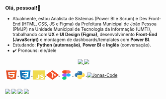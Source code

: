 ### Olá, pessoal!👋

- Atualmente, estou Analista de Sistemas (Power BI e Scrum) e Dev Front-End (HTML, CSS, JS e Figma) da Prefeitura Municipal de João Pessoa (PMJP) na Unidade Municipal de Tecnologia da Informação (UMTI), trabalhando com<strong> UX</strong> e <strong>UI Design (Figma)</strong>, desenvolvimento <strong>Front-End (JavaScript)</strong> e montagem de dashboards/templates com <strong>Power BI</strong>.
- Estudando: <strong>Python (automação)</strong>, <strong>Power BI</strong> e <strong>Inglês</strong> (conversação).
- ✔️ Pronouns: ele/dele

<div align="center">
  <a href="https://github.com/jjuniortt">
  <img height="150em" src="https://github-readme-stats.vercel.app/api?username=jjuniortt&show_icons=true&theme=dracula&include_all_commits=true&count_private=true"/>     <img height="150em" src="https://github-readme-stats.vercel.app/api/top-langs/?username=jjuniortt&layout=compact&langs_count=7&theme=dracula"/>
</div>
  
<div style="display: inline_block"><br>
  <img align="center" alt="Jonas-HTML" height="30" width="40" src="https://raw.githubusercontent.com/devicons/devicon/master/icons/html5/html5-original.svg">
  <img align="center" alt="Jonas-CSS" height="30" width="40" src="https://raw.githubusercontent.com/devicons/devicon/master/icons/css3/css3-original.svg">
  <img align="center" alt="Jonas-Js" height="30" width="40" src="https://raw.githubusercontent.com/devicons/devicon/master/icons/javascript/javascript-plain.svg">
  <img align="center" alt="Jonas-GitHub" height="30" width="40" src="https://raw.githubusercontent.com/devicons/devicon/master/icons/git/git-plain.svg">
  <img align="center" alt="Jonas-Figma" height="30" width="40" src="https://raw.githubusercontent.com/devicons/devicon/master/icons/figma/figma-original.svg">
  <img align="center" alt="Jonas-Python" height="30" width="40" src="https://raw.githubusercontent.com/devicons/devicon/master/icons/python/python-original.svg">
  <img align="center" alt="Jonas-Code" height="30" width="40" src="https://cdn.jsdelivr.net/gh/devicons/devicon/icons/firebase/firebase-plain.svg" />
</div>
  
 ##
  
<div> 
  <a href="https://www.youtube.com/channel/UCY6Z9iaxFSyMJTt-48IFIvw" target="_blank"><img src="https://img.shields.io/badge/YouTube-FF0000?style=for-the-badge&logo=youtube&logoColor=white" target="_blank"></a>
  <a href="https://www.instagram.com/jonastofoli/" target="_blank"><img src="https://img.shields.io/badge/-Instagram-%23E4405F?style=for-the-badge&logo=instagram&logoColor=white" target="_blank"></a>
  <a href="https://www.linkedin.com/in/jonas-t%C3%B3foli-81169087/" target="_blank"><img src="https://img.shields.io/badge/LinkedIn-0077B5?style=for-the-badge&logo=linkedin&logoColor=white" target="_blank"></a>
   <a href="https://www.facebook.com/jjuniortt" target="_blank"><img src="https://img.shields.io/badge/Facebook-1877F2?style=for-the-badge&logo=facebook&logoColor=white" target="_blank"></a>
</div>
